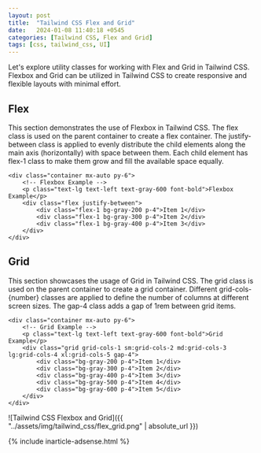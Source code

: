 ```yaml
---
layout: post
title:  "Tailwind CSS Flex and Grid"
date:   2024-01-08 11:40:18 +0545
categories: [Tailwind CSS, Flex and Grid]
tags: [css, tailwind_css, UI]
---
```


Let's explore utility classes for working with Flex and Grid in Tailwind CSS. Flexbox and Grid can be utilized in Tailwind CSS to create responsive and flexible layouts with minimal effort.

## Flex

This section demonstrates the use of Flexbox in Tailwind CSS. The flex class is used on the parent container to create a flex container. The justify-between class is applied to evenly distribute the child elements along the main axis (horizontally) with space between them. Each child element has flex-1 class to make them grow and fill the available space equally.

```
<div class="container mx-auto py-6">
    <!-- Flexbox Example -->
    <p class="text-lg text-left text-gray-600 font-bold">Flexbox Example</p>
    <div class="flex justify-between">
        <div class="flex-1 bg-gray-200 p-4">Item 1</div>
        <div class="flex-1 bg-gray-300 p-4">Item 2</div>
        <div class="flex-1 bg-gray-400 p-4">Item 3</div>
    </div>
</div>
```

## Grid

This section showcases the usage of Grid in Tailwind CSS. The grid class is used on the parent container to create a grid container. Different grid-cols-{number} classes are applied to define the number of columns at different screen sizes. The gap-4 class adds a gap of 1rem between grid items.

```
<div class="container mx-auto py-6">
    <!-- Grid Example -->
    <p class="text-lg text-left text-gray-600 font-bold">Grid Example</p>
    <div class="grid grid-cols-1 sm:grid-cols-2 md:grid-cols-3 lg:grid-cols-4 xl:grid-cols-5 gap-4">
        <div class="bg-gray-200 p-4">Item 1</div>
        <div class="bg-gray-300 p-4">Item 2</div>
        <div class="bg-gray-400 p-4">Item 3</div>
        <div class="bg-gray-500 p-4">Item 4</div>
        <div class="bg-gray-600 p-4">Item 5</div>
    </div>
</div>
```

![Tailwind CSS Flexbox and Grid]({{ "../assets/img/tailwind_css/flex_grid.png" | absolute_url }})

{% include inarticle-adsense.html %}